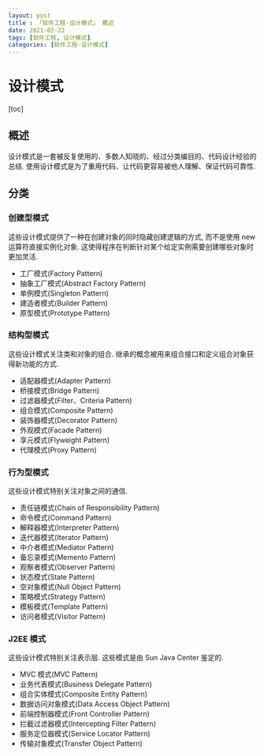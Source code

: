 ```yaml
---
layout: post
title : 「软件工程-设计模式」 概述
date: 2021-02-22
tags: [软件工程, 设计模式]
categories: [软件工程-设计模式]
---
```


# 设计模式

[toc]

## 概述

设计模式是一套被反复使用的、多数人知晓的、经过分类编目的、代码设计经验的总结. 使用设计模式是为了重用代码、让代码更容易被他人理解、保证代码可靠性.

##  分类

### 创建型模式

这些设计模式提供了一种在创建对象的同时隐藏创建逻辑的方式, 而不是使用 new 运算符直接实例化对象. 这使得程序在判断针对某个给定实例需要创建哪些对象时更加灵活.	

* 工厂模式(Factory Pattern)
* 抽象工厂模式(Abstract Factory Pattern)
* 单例模式(Singleton Pattern)
* 建造者模式(Builder Pattern)
* 原型模式(Prototype Pattern)

### 结构型模式

这些设计模式关注类和对象的组合. 继承的概念被用来组合接口和定义组合对象获得新功能的方式.	

* 适配器模式(Adapter Pattern)
* 桥接模式(Bridge Pattern)
* 过滤器模式(Filter、Criteria Pattern)
* 组合模式(Composite Pattern)
* 装饰器模式(Decorator Pattern)
* 外观模式(Facade Pattern)
* 享元模式(Flyweight Pattern)
* 代理模式(Proxy Pattern)

### 行为型模式

这些设计模式特别关注对象之间的通信.	

* 责任链模式(Chain of Responsibility Pattern)
* 命令模式(Command Pattern)
* 解释器模式(Interpreter Pattern)
* 迭代器模式(Iterator Pattern)
* 中介者模式(Mediator Pattern)
* 备忘录模式(Memento Pattern)
* 观察者模式(Observer Pattern)
* 状态模式(State Pattern)
* 空对象模式(Null Object Pattern)
* 策略模式(Strategy Pattern)
* 模板模式(Template Pattern)
* 访问者模式(Visitor Pattern)

### J2EE 模式

这些设计模式特别关注表示层. 这些模式是由 Sun Java Center 鉴定的.	

* MVC 模式(MVC Pattern)
* 业务代表模式(Business Delegate Pattern)
* 组合实体模式(Composite Entity Pattern)
* 数据访问对象模式(Data Access Object Pattern)
* 前端控制器模式(Front Controller Pattern)
* 拦截过滤器模式(Intercepting Filter Pattern)
* 服务定位器模式(Service Locator Pattern)
* 传输对象模式(Transfer Object Pattern)

